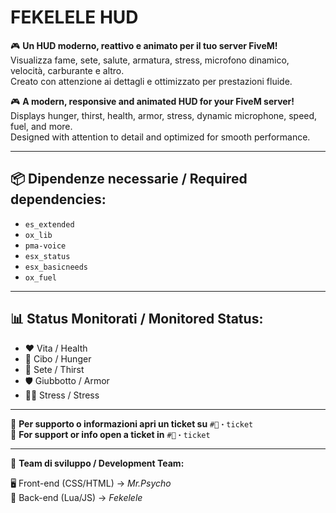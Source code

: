 # FEKELELE HUD

🎮 **Un HUD moderno, reattivo e animato per il tuo server FiveM!**  
Visualizza fame, sete, salute, armatura, stress, microfono dinamico, velocità, carburante e altro.  
Creato con attenzione ai dettagli e ottimizzato per prestazioni fluide.

🎮 **A modern, responsive and animated HUD for your FiveM server!**  
Displays hunger, thirst, health, armor, stress, dynamic microphone, speed, fuel, and more.  
Designed with attention to detail and optimized for smooth performance.

---

## 📦 Dipendenze necessarie / Required dependencies:

- `es_extended`
- `ox_lib`
- `pma-voice`
- `esx_status`
- `esx_basicneeds`
- `ox_fuel`

---

## 📊 Status Monitorati / Monitored Status:

- ❤️ Vita / Health  
- 🍔 Cibo / Hunger  
- 🧃 Sete / Thirst  
- 🛡️ Giubbotto / Armor  
- 😵‍💫 Stress / Stress  

---

🔧 **Per supporto o informazioni apri un ticket su** `#🎫・ticket`  
🔧 **For support or info open a ticket in** `#🎫・ticket`

---

👥 **Team di sviluppo / Development Team:**

🖥️ Front-end (CSS/HTML) → *Mr.Psycho*  
🧠 Back-end (Lua/JS) → *Fekelele*  


